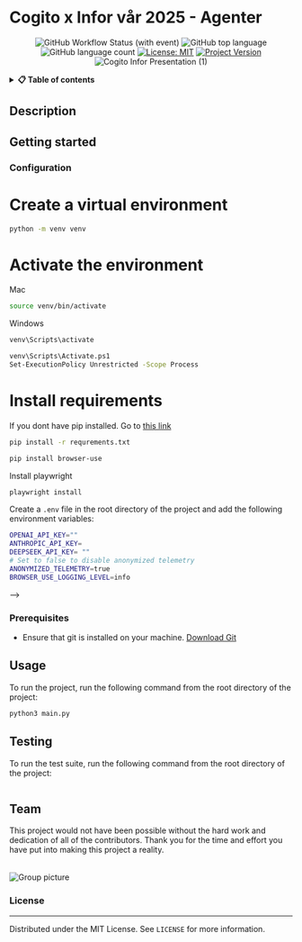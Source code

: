 <!-- TODO: CHANGE ALL INSTANCES OF "TEMPLATE-README" IN ENTIRE PROJECT TO YOUR PROJECT TITLE-->
# Cogito x Infor vår 2025 - Agenter 


<div align="center">

![GitHub Workflow Status (with event)](https://img.shields.io/github/actions/workflow/status/CogitoNTNU/TEMPLATE-README/ci.yml)
![GitHub top language](https://img.shields.io/github/languages/top/CogitoNTNU/TEMPLATE-README)
![GitHub language count](https://img.shields.io/github/languages/count/CogitoNTNU/TEMPLATE-README)
[![License: MIT](https://img.shields.io/badge/License-MIT-yellow.svg)](https://opensource.org/licenses/MIT)
[![Project Version](https://img.shields.io/badge/version-0.0.1-blue)](https://img.shields.io/badge/version-0.0.1-blue)
![Cogito Infor Presentation (1)](https://github.com/user-attachments/assets/59dab0e7-83b3-4817-bd34-ead92445ce33)

</div>



<details> 
<summary><b>📋 Table of contents </b></summary>

- [TEMPLATE-README](#template-readme)
  - [Description](#description)
  - [Getting started](#getting-started)
    - [Prerequisites](#prerequisites)
  - [Usage](#usage)
  - [Testing](#testing)
  - [Team](#team)
    - [License](#license)

</details>

## Description 
<!-- TODO: Provide a brief overview of what this project does and its key features. Please add pictures or videos of the application -->


## Getting started
<!-- TODO: In this Section you describe how to install this project in its intended environment.(i.e. how to get it to run)  
-->


### Configuration

# Create a virtual environment
```bash
python -m venv venv
```

# Activate the environment
Mac
```bash
source venv/bin/activate
```

Windows
```bash
venv\Scripts\activate
```

```bash
venv\Scripts\Activate.ps1
Set-ExecutionPolicy Unrestricted -Scope Process
```

# Install requirements

If you dont have pip installed. Go to [this link](https://pip.pypa.io/en/stable/installation/#)
```bash
pip install -r requrements.txt
```
```bash
pip install browser-use
```

Install playwright
```bash
playwright install
```

Create a `.env` file in the root directory of the project and add the following environment variables:

```bash
OPENAI_API_KEY=""
ANTHROPIC_API_KEY=
DEEPSEEK_API_KEY= ""
# Set to false to disable anonymized telemetry
ANONYMIZED_TELEMETRY=true
BROWSER_USE_LOGGING_LEVEL=info
```


-->

### Prerequisites
<!-- TODO: In this section you put what is needed for the program to run.
For example: OS version, programs, libraries, etc.  

-->
- Ensure that git is installed on your machine. [Download Git](https://git-scm.com/downloads)



## Usage
To run the project, run the following command from the root directory of the project:
```bash
python3 main.py
```
<!-- TODO: Instructions on how to run the project and use its features. -->

## Testing
To run the test suite, run the following command from the root directory of the project:
```bash

```

## Team
This project would not have been possible without the hard work and dedication of all of the contributors. Thank you for the time and effort you have put into making this project a reality.


<table align="center">
    <tr>
        <!--
        <td align="center">
            <a href="https://github.com/NAME_OF_MEMBER">
              <img src="https://github.com/NAME_OF_MEMBER.png?size=100" width="100px;" alt="NAME OF MEMBER"/><br />
              <sub><b>NAME OF MEMBER</b></sub>
            </a>
        </td>
        -->
    </tr>
</table>

![Group picture](docs/img/team.png)


### License
------
Distributed under the MIT License. See `LICENSE` for more information.
